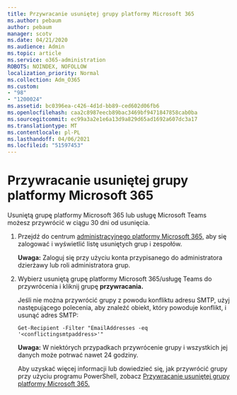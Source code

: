 ```yaml
---
title: Przywracanie usuniętej grupy platformy Microsoft 365
ms.author: pebaum
author: pebaum
manager: scotv
ms.date: 04/21/2020
ms.audience: Admin
ms.topic: article
ms.service: o365-administration
ROBOTS: NOINDEX, NOFOLLOW
localization_priority: Normal
ms.collection: Adm_O365
ms.custom:
- "98"
- "1200024"
ms.assetid: bc0396ea-c426-4d1d-bb89-ced602d06fb6
ms.openlocfilehash: caa2c8987eecb89bac3469bf9471847858cab0ba
ms.sourcegitcommit: ec99a3a2e1e6a13d9a829d65ad1692a607dc3a17
ms.translationtype: MT
ms.contentlocale: pl-PL
ms.lasthandoff: 04/06/2021
ms.locfileid: "51597453"
---
```

# <a name="restore-a-deleted-microsoft-365-group"></a>Przywracanie usuniętej grupy platformy Microsoft 365

Usuniętą grupę platformy Microsoft 365 lub usługę Microsoft Teams możesz przywrócić w ciągu 30 dni od usunięcia.

1. Przejdź do centrum [administracyjnego platformy Microsoft 365,](https://aka.ms/RestoreDeletedGroup) aby się zalogować i wyświetlić listę usuniętych grup i zespołów.

    **Uwaga:** Zaloguj się przy użyciu konta przypisanego do administratora dzierżawy lub roli administratora grup.

1. Wybierz usuniętą grupę platformy Microsoft 365/usługę Teams do przywrócenia i kliknij grupę **przywracania.**

    Jeśli nie można przywrócić grupy z powodu konfliktu adresu SMTP, użyj następującego polecenia, aby znaleźć obiekt, który powoduje konflikt, i usunąć adres SMTP:

    `Get-Recipient -Filter "EmailAddresses -eq '<conflictingsmtpaddress>'"`

    **Uwaga:** W niektórych przypadkach przywrócenie grupy i wszystkich jej danych może potrwać nawet 24 godziny.

    Aby uzyskać więcej informacji lub dowiedzieć się, jak przywrócić grupy przy użyciu programu PowerShell, zobacz [Przywracanie usuniętej grupy platformy Microsoft 365.](https://go.microsoft.com/fwlink/?linkid=867802)